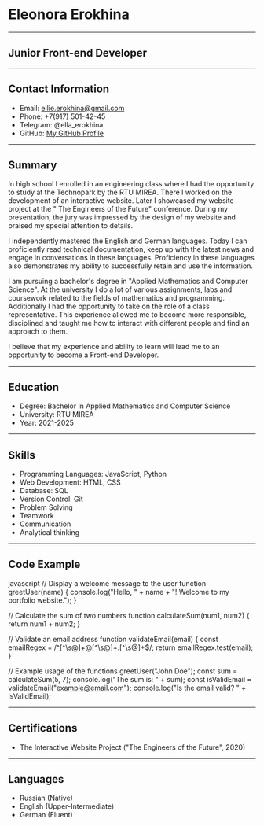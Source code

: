 # Eleonora Erokhina

-------------------------

## Junior Front-end Developer 

-------------------------

## Contact Information
- Email: ellie.erokhina@gmail.com
- Phone: +7(917) 501-42-45
- Telegram: @ella_erokhina
- GitHub: [My GitHub Profile](https://github.com/ellaerokhina23)

-------------------------

## Summary

In high school I enrolled in an engineering class where I had the opportunity to study at the Technopark by the RTU MIREA. There I worked on the development of an interactive website. Later I showcased my website project at the " The Engineers of the Future" conference. During my presentation, the jury was impressed by the design of my website and praised my special attention to details.

I independently mastered the English and German languages. Today I can proficiently read technical documentation, keep up with the latest news and engage in conversations in these languages. Proficiency in these languages also demonstrates my ability to successfully retain and use the information.

I am pursuing a bachelor's degree in "Applied Mathematics and Computer Science". At the university  I do a lot of various assignments, labs and coursework related to the fields of mathematics and programming. Additionally I had the opportunity to take on the role of a class representative. This experience allowed me to become more responsible, disciplined and taught me how to interact with different people and find an approach to them.

I believe that my experience and ability to learn will lead me to an opportunity to become a Front-end Developer.

-------------------------

## Education

- Degree: Bachelor in Applied Mathematics and Computer Science
- University: RTU MIREA
- Year: 2021-2025

-------------------------

## Skills

- Programming Languages: JavaScript, Python
- Web Development: HTML, CSS
- Database: SQL
- Version Control: Git
- Problem Solving
- Teamwork
- Communication
- Analytical thinking

------------------------- 

## Code Example

javascript
// Display a welcome message to the user
function greetUser(name) {
  console.log("Hello, " + name + "! Welcome to my portfolio website.");
}

// Calculate the sum of two numbers
function calculateSum(num1, num2) {
  return num1 + num2;
}

// Validate an email address
function validateEmail(email) {
  const emailRegex = /^[^\s@]+@[^\s@]+\.[^\s@]+$/;
  return emailRegex.test(email);
}

// Example usage of the functions
greetUser("John Doe");
const sum = calculateSum(5, 7);
console.log("The sum is: " + sum);
const isValidEmail = validateEmail("example@email.com");
console.log("Is the email valid? " + isValidEmail);


------------------------- 

## Certifications

- The Interactive Website Project ("The Engineers of the Future", 2020)

------------------------- 

## Languages

- Russian (Native)
- English (Upper-Intermediate)
- German (Fluent)